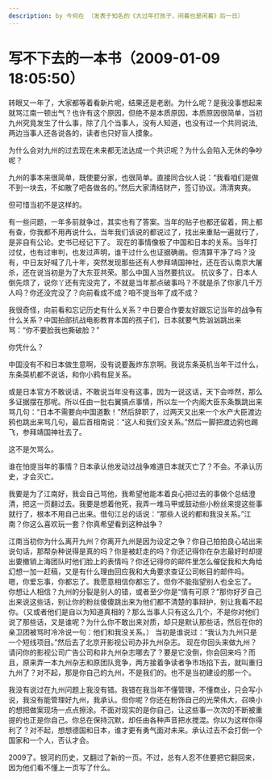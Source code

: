 ```yaml
---
description: by 今何在 （发表于知名的《大过年打孩子，闲着也是闲着》后一日）
---
```


# 写不下去的一本书（2009-01-09 18:05:50）

转眼又一年了，大家都等着看新片呢，结果还是老剧。为什么呢？是我没事想起来就骂江南一顿出气？也许有这个原因，但绝不是本质原因，本质原因很简单，当初九州究竟发生了什么事，除了几个当事人，没有人知道，也没有过一个共同说法,两边当事人还各说各的，读者也只好盲人摸象。

为什么会对九州的过去现在未来都无法达成一个共识呢？为什么会陷入无休的争吵呢？

九州的事本来很简单，既使要分家，也很简单。直接同合伙人说：“我看咱们是做不到一块去，不如散了吧各做各的。”然后大家清结财产，签订协议。清清爽爽。

但可惜当初不是这样的。

有一些问题，一年多前就争过，其实也有了答案。当年的贴子也都还留着，网上都有查，你我都不用再说什么，当年我们该说的都说过了，找出来重贴一遍就行了，是非自有公论。史书已经记下了。 现在的事情像极了中国和日本的关系。当年打过仗，也有过审判，也发过声明，谁干过什么也证据确凿。但清算干净了吗？没有，中日友好喊了几十年，突然发现那些还有人参拜靖国神社，还在否认南京大屠杀，还在说当初是为了大东亚共荣。那么中国人当然要抗议。 抗议多了，日本人倒先烦了，说你丫还有完没完了，不就是当年那点破事吗？不就是杀了你家几千万人吗？你还没完没了？向前看成不成？咱不提当年了成不成？

我很奇怪，向前看和忘记历史有什么关系？中日要合作要友好跟忘记当年的战争有什么关系？中国拍部抗战电影教育本国的孩子们，日本就要气势汹汹跳出来骂：“你不要脸我也撕破脸？”

你凭什么？

中国没有不和日本做生意啊，没有说要轰炸东京啊。我说东条英机当年干过什么，东条英机都不说话，和你小鸦有屁关系。

或是日本官方不敢说话，不敢说当年没有这事，因为一说这话，天下会哗然，那么多证据摆在那呢。所以任由一批右翼搞点事情，所以左一个内阁大臣东条飘跳出来骂几句：“日本不需要向中国道歉！”然后辞职了，过两天又出来一个水产大臣渡边鸦也跳出来骂几句，最后首相南说：“这人和我们没关系。”然后一脚把渡边鸦也踢飞，参拜靖国神社去了。

这不是欠骂么。

谁在怕提当年的事情？日本承认他发动过战争难道日本就灭亡了？不会。不承认历史，才会灭亡。

我要是为了江南好，我会自己骂他，我希望他能本着良心把过去的事做个总结澄清，把这一页翻过去。我要是想着他死，我弄一堆马甲或鼓动些小粉丝来提这些事就行了，根本不用自己出来。借句江总的话说：“那些人说的都和我没关系。”江南？你这么喜欢玩一套？你真希望看到这种战争？

江南当初你为什么离开九州？你离开九州是因为设定之争？你自己拍拍良心站出来说句话，那帮杂种说得是真的吗？你是被赶走的吗？你还记得你在杂志最好时却提出要撤销上海团队时他们脸上的表情吗？你还记得你的邮件里怎么催促我和大角给幻想一加一赶稿，又是有什么理由回应我和大角要求查证公司帐目的邮件吗。 嗯，你爱忘事，你都忘了。我愿意相信你都忘了。但你不能指望别人也全忘了。 你想让人相信？九州的分裂是别人的错，或者至少你是“情有可原？”那你好歹自己出来说这些话，别让你的粉丝傻傻跳出来为他们都不清楚的事辩护，别让我看不起你。（又或者他们是自以为知道真相的？那么当事人只有这么几个，不是你对他们说了那些话，又是谁呢？为什么你不敢出来对质，却只是默认那些话，然后在你的亲卫团被骂时冷冷说一句：他们和我没关系。） 当初是谁说过：“我认为九州只是一个短线项目。”然后去了北京开影视公司办非九州杂志。 现在你回头来做九州？请问你的影视公司广告公司和非九州杂志哪去了？要是它没倒，你会回来吗？而且，原来弄一本九州杂志和原团队竞争，两方接着争读者争市场掐下去，就叫重归九州了？对不起，那是你自己的九州，不是我们的。也不是当初建设的那一个。

我没有说过在九州问题上我没有错。我错在我当年不懂管理，不懂商业，只会写小说，我没有能管理好九州，我承认。但你呢？你还在粉饰自己的光荣伟大，召唤小的想把做案现场一点点擦涂。不面对现实的是你自己，让这些事一次次的不断被重提的也正是你自己。你总在保持沉默，却任由各种声音把水搅混。你以为这样你得利了？对不起，想想德国和日本，谁才更有勇气面对未来。承认过去不会打倒一个国家和一个人，否认才会。

2009了。银河的历史，又翻过了新的一页。不过，总有人忍不住要把它翻回来，因为他们看不懂上一页写了什么。
